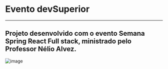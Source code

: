 # Evento devSuperior 
---
Projeto desenvolvido com o evento Semana Spring React Full stack, ministrado pelo Professor Nélio Alvez.
---
![image](https://user-images.githubusercontent.com/60719786/178855760-f68c89a0-d6f3-4a33-980e-397a9a477aba.png)
